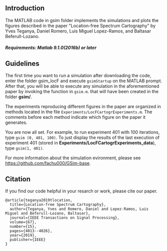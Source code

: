 ## Introduction
The MATLAB code in gsim folder implements the simulations and plots the figures described in the paper "Location-free Spectrum Cartography" by Yves Teganya,  Daniel Romero, Luis Miguel Lopez-Ramos, and Baltasar Beferull-Lozano.

##### Requirements: Matlab 9.1.0(2016b) or later
## Guidelines
The first time you want to run a simulation after downloading the code, enter the folder gsim_locF and execute
```gsimStartup``` on the MATLAB prompt.
After that, you will be able to execute any simulation in the aforementioned paper by invoking the function in ```gsim.m```. that will have been created in the folder **gsim/**. 

The experiments reproducing different figures in the paper are organized in methods located in the file ```Experiments/LocFCartogrExperiments.m```. The comments before each method indicate which figure on the paper it generates.

You are now all set. For example, to run experiment 401 with 100 iterations, type ```gsim (0, 401, 100)```. To just display the results of the last execution of experiment 401 (stored in **Experiments/LocFCartogrExperiments_data**), type ```gsim(1, 401)```. 

For more information about the simulation evironment, please see <https://github.com/fachu000/GSim-base>.

## Citation
If you find our code helpful in your resarch or work, please cite our paper.
```
@article{teganya2019tlocation,
  title={Location-free Spectrum Cartography},
  author={Teganya, Yves and Romero, Daniel and Lopez-Ramos, Luis Miguel and Beferull-Lozano, Baltasar},
  journal={IEEE Transactions on Signal Processing},
  volume={67},
  number={15},
  pages={4013--4026},
  year={2019},
  publisher={IEEE}
}
```
